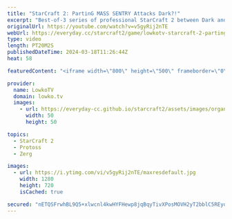 ```yaml
---
title: "StarCraft 2: PartinG MASS SENTRY Attacks Dark?!"
excerpt: "Best-of-3 series of professional StarCraft 2 between Dark and PartinG. This series was played in the ESL Open Cup for the North American server. In this match of SC2 the Protoss player decides to play old-school strategies versus one of the best Zergs in the world.  Support my work: https://patreon.com/lowkotv"
originalUrl: https://youtube.com/watch?v=v5gyRij2nTE
webUrl: https://everyday.cc/starcraft2/game/lowkotv-starcraft-2-parting-mass-sentry-attacks-dark/
type: video
length: PT20M2S
publishedDateTime: 2024-03-18T11:26:44Z
heat: 58

featuredContent: "<iframe width=\"800\" height=\"500\" frameborder=\"0\" src=\"https://www.youtube.com/embed/v5gyRij2nTE\" allow=\"accelerometer; autoplay; encrypted-media; gyroscope; picture-in-picture\" allowfullscreen></iframe>"

provider:
  name: LowkoTV
  domain: lowko.tv
  images:
    - url: https://everyday-cc.github.io/starcraft2/assets/images/organizations/lowko.tv-50x50.jpg
      width: 50
      height: 50

topics:
  - StarCraft 2
  - Protoss
  - Zerg

images:
  - url: https://i.ytimg.com/vi/v5gyRij2nTE/maxresdefault.jpg
    width: 1280
    height: 720
    isCached: true

secured: "nETQSFrwhBL9Q5+xlwcnl4kwHYFHewp8jqBqyTivXPosMOVH2yT2bblC5REyqZI+z9Bew9s0yn2WvR6gvANBxt8/yOhNr6+xCh0flh9eIxUrisIbLx80+MkjBsXFVoNDuQ/MVsS0zmX5hfx5bMBsL8tBYrmGfLJea/3yEqXG++httzmS8x2eAzKQrqkSgqWer41GlF5qYEmUbCT1JNtg5prtmzfnUrCQkALbYcj0wdM0ErcNA54hlEiApL3I11QQ5Qw2hCo5wyPUN/yIYFsKuHFu3ooc67m5g7PhqIE6U8NVCywfgRGLP3inyfDqba/Bm991HasAJrKg4ntCZOUSpYzh4kBz8vNABtBGAqItu4o7HSQYZbSV3XLLQXta/Mq/9HQTvx7POVxvu5BPzkhR/vwLsQMtwJAOZAE3FVVqT8o=;uUDI42J0C8Ajy2e+6HJADQ=="
---
```


